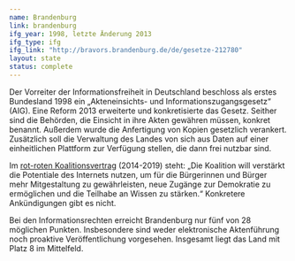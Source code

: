 ```yaml
---
name: Brandenburg
link: brandenburg
ifg_year: 1998, letzte Änderung 2013
ifg_type: ifg
ifg_link: "http://bravors.brandenburg.de/de/gesetze-212780"
layout: state
status: complete
---
```

Der Vorreiter der Informationsfreiheit in Deutschland beschloss
als erstes Bundesland 1998 ein „Akteneinsichts- und
Informationszugangsgesetz“ (AIG). Eine Reform 2013 erweiterte
und konkretisierte das Gesetz. Seither sind die Behörden,
die Einsicht in ihre Akten gewähren müssen, konkret benannt.
Außerdem wurde die Anfertigung von Kopien gesetzlich verankert.
Zusätzlich soll die Verwaltung des Landes von sich aus
Daten auf einer einheitlichen Plattform zur Verfügung stellen,
die dann frei nutzbar sind.

Im <a href="http://www.brandenburg.de/media/lbm1.a.4868.de/20141010-Koalitionsvertrag.pdf">rot-roten Koalitionsvertrag</a> (2014-2019) steht: „Die Koalition will verstärkt die Potentiale des Internets nutzen, um für die Bürgerinnen und Bürger mehr Mitgestaltung zu gewährleisten,
neue Zugänge zur Demokratie zu ermöglichen und die Teilhabe an Wissen zu stärken.“ Konkretere Ankündigungen gibt es nicht.

Bei den Informationsrechten erreicht Brandenburg nur fünf von 28 möglichen Punkten. Insbesondere sind weder elektronische
Aktenführung noch proaktive Veröffentlichung vorgesehen. Insgesamt liegt das Land mit Platz 8 im Mittelfeld.
